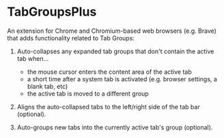 # TabGroupsPlus

An extension for Chrome and Chromium-based web browsers (e.g. Brave) that adds functionality related to Tab Groups:

1. Auto-collapses any expanded tab groups that don't contain the active tab when...
    - the mouse cursor enters the content area of the active tab
    - a short time after a system tab is activated (e.g. browser settings, a blank tab, etc)
    - the active tab is moved to a different group

2. Aligns the auto-collapsed tabs to the left/right side of the tab bar (optional).

3. Auto-groups new tabs into the currently active tab's group (optional).